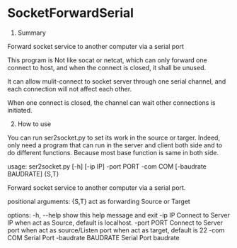 # SocketForwardSerial
1. Summary

Forward socket service to another computer via a serial port

This program is Not like socat or netcat, which can only forward one connect to host, and when the connect is closed, it shall be unused.

It can allow mulit-connect to socket server through one serial channel, and each connection will not affect each other.

When one connect is closed, the channel can wait other connections is initiated.

2. How to use

You can run ser2socket.py to set its work in the source or targer. Indeed, only need a program that can run in the server and client both side and to do different functions. Because most base function is same in both side.

usage: ser2socket.py [-h] [-ip IP] -port PORT -com COM [-baudrate BAUDRATE] {S,T}

Forward socket service to another computer via a serial port.

positional arguments:
  {S,T}               act as forwarding Source or Target

options:
  -h, --help          show this help message and exit
  -ip IP              Connect to Server IP when act as Source, default is localhost.
  -port PORT          Connect to Server port when act as source/Listen port when act as target, default is 22
  -com COM            Serial Port
  -baudrate BAUDRATE  Serial Port baudrate
